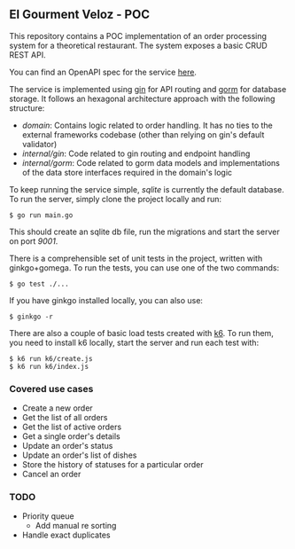 ## El Gourment Veloz - POC

This repository contains a POC implementation of an order processing system for a
theoretical restaurant. The system exposes a basic CRUD REST API.

You can find an OpenAPI spec for the service [here](docs/openapi.yml).

The service is implemented using [gin](https://gin-gonic.com/) for API routing
and [gorm](https://gorm.io/) for database storage. It follows an hexagonal
architecture approach with the following structure:

- *domain*: Contains logic related to order handling. It has no ties to the external
frameworks codebase (other than relying on gin's default validator)
- *internal/gin*: Code related to gin routing and endpoint handling
- *internal/gorm*: Code related to gorm data models and implementations of the data store
interfaces required in the domain's logic

To keep running the service simple, _sqlite_ is currently the default database.
To run the server, simply clone the project locally and run:

```
$ go run main.go
```

This should create an sqlite db file, run the migrations and start the server on port *9001*.

There is a comprehensible set of unit tests in the project, written with ginkgo+gomega. To
run the tests, you can use one of the two commands:

```
$ go test ./...
```

If you have ginkgo installed locally, you can also use:

```
$ ginkgo -r
```

There are also a couple of basic load tests created with [k6](https://k6.io/). To run them,
you need to install k6 locally, start the server and run each test with:

```
$ k6 run k6/create.js
$ k6 run k6/index.js
```

### Covered use cases

- Create a new order
- Get the list of all orders
- Get the list of active orders
- Get a single order's details
- Update an order's status
- Update an order's list of dishes
- Store the history of statuses for a particular order
- Cancel an order

### TODO

- Priority queue
  - Add manual re sorting
- Handle exact duplicates

